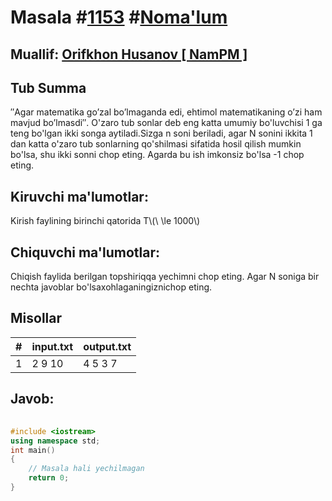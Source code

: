 
<h1>Masala #<a href="https://robocontest.uz/tasks/1153">1153</a> #<a href="https://robocontest.uz/tasks?category=1">Noma'lum</a></h1>
<h2> Muallif: <a href="https://robocontest.uz/profile/orifkhon_namps">Orifkhon Husanov [ NamPM ]</a></h2>
<h2>Tub Summa</h2>
<p>″Agar matematika go’zal bo’lmaganda edi, ehtimol matematikaning o’zi ham mavjud bo’lmasdi″.
O'zaro tub sonlar deb eng katta umumiy bo'luvchisi 1 ga teng bo'lgan ikki songa aytiladi.Sizga n soni beriladi, agar N sonini ikkita 1 dan katta o'zaro tub sonlarning qo'shilmasi sifatida hosil qilish mumkin bo'lsa, shu ikki sonni chop eting. Agarda bu ish imkonsiz bo'lsa -1 chop eting.</p>
<h2>Kiruvchi ma'lumotlar:</h2>
<p>Kirish faylining birinchi qatorida T\(\ \le 1000\)</p>
<h2>Chiquvchi ma'lumotlar:</h2>
<p>Chiqish faylida berilgan topshiriqqa yechimni chop eting. Agar N soniga bir nechta javoblar bo'lsaxohlaganingiznichop eting.</p>
<h2>Misollar</h2>
<table>
    <thead>
        <tr>
            <th>#</th>
            <th>input.txt</th>
            <th>output.txt</th>
        </tr>
    </thead>
    <tbody>
            <tr>
                <td>1</td>
                <td>2
9
10</td>
                <td>4 5 
3 7</td>
            </tr>
    </tbody>
    </table>
    
<h2>Javob:</h2>

######
```cpp
#include <iostream>
using namespace std;
int main()
{
    // Masala hali yechilmagan
    return 0;
}
```
